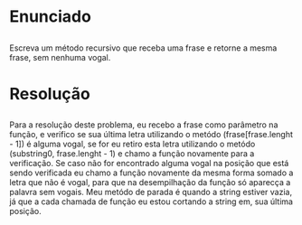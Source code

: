 # Enunciado <h2>

Escreva um método recursivo que receba uma frase e retorne a mesma frase, sem nenhuma vogal. 
	
# Resolução <h2>

Para a resolução deste problema, eu recebo a frase como parâmetro na função, e verifico se sua última letra utilizando o metódo (frase[frase.lenght - 1]) é alguma vogal, se for eu retiro esta letra utilizando o metódo (substring0, frase.lenght - 1) e chamo a função novamente para a verificação. Se caso não for encontrado alguma vogal na posição que está sendo verificada eu chamo a função novamente da mesma forma somado a letra que não é vogal, para que na desempilhação da função só aparecça a palavra sem vogais. Meu metódo de parada é quando a string estiver vazia, já que a cada chamada de função eu estou cortando a string em, sua última posição.
